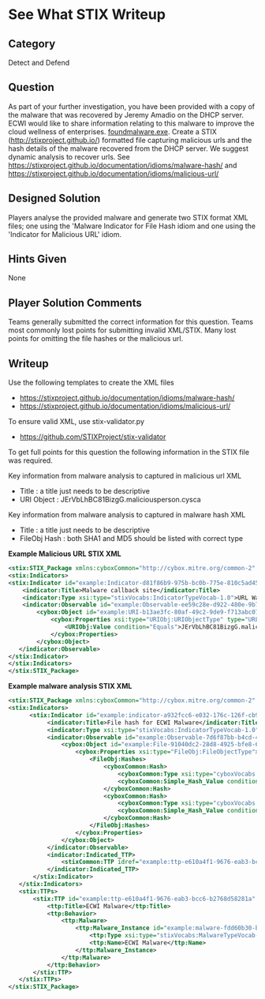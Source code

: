 See What STIX Writeup
===================
## Category
Detect and Defend

## Question
As part of your further investigation, you have been provided with a copy of the malware that was recovered by Jeremy Amadio on the DHCP server. ECWI would like to share information relating to this malware to improve the cloud wellness of enterprises. [foundmalware.exe](../files/foundmalware.exe.extension). Create a STIX (http://stixproject.github.io/) formatted file capturing malicious urls and the hash details of the malware recovered from the DHCP server. We suggest dynamic analysis to recover urls. See https://stixproject.github.io/documentation/idioms/malware-hash/ and https://stixproject.github.io/documentation/idioms/malicious-url/

## Designed Solution
Players analyse the provided malware and generate two STIX format XML files; one using the 'Malware Indicator for File Hash idiom and one using the 'Indicator for Malicious URL' idiom.

## Hints Given
None

## Player Solution Comments
Teams generally submitted the correct information for this question. Teams most commonly lost points for submitting invalid XML/STIX. Many lost points for omitting the file hashes or the malicious url.

## Writeup
Use the following templates to create the XML files
* https://stixproject.github.io/documentation/idioms/malware-hash/
* https://stixproject.github.io/documentation/idioms/malicious-url/

To ensure valid XML, use stix-validator.py
* https://github.com/STIXProject/stix-validator

To get full points for this question the following information in the STIX file was required.

Key information from malware analysis to captured in malicious url XML
* Title :  a title just needs to be descriptive
* URI Object : JErVbLhBC81BizgG.maliciousperson.cysca

Key information from malware analysis to captured in malware hash XML
* Title :  a title just needs to be descriptive
* FileObj Hash : both SHA1 and MD5 should be listed with correct type

**Example Malicious URL STIX XML**
```xml
<stix:STIX_Package xmlns:cyboxCommon="http://cybox.mitre.org/common-2" xmlns:cybox="http://cybox.mitre.org/cybox-2" xmlns:cyboxVocabs="http://cybox.mitre.org/default_vocabularies-2" xmlns:URIObj="http://cybox.mitre.org/objects#URIObject-2" xmlns:example="http://example.com" xmlns:indicator="http://stix.mitre.org/Indicator-2" xmlns:stixCommon="http://stix.mitre.org/common-1" xmlns:stixVocabs="http://stix.mitre.org/default_vocabularies-1" xmlns:stix="http://stix.mitre.org/stix-1" xmlns:xsi="http://www.w3.org/2001/XMLSchema-instance" xsi:schemaLocation=" http://cybox.mitre.org/common-2 http://cybox.mitre.org/XMLSchema/common/2.1/cybox_common.xsd http://cybox.mitre.org/cybox-2 http://cybox.mitre.org/XMLSchema/core/2.1/cybox_core.xsd http://cybox.mitre.org/default_vocabularies-2 http://cybox.mitre.org/XMLSchema/default_vocabularies/2.1/cybox_default_vocabularies.xsd http://cybox.mitre.org/objects#URIObject-2 http://cybox.mitre.org/XMLSchema/objects/URI/2.1/URI_Object.xsd http://stix.mitre.org/Indicator-2 http://stix.mitre.org/XMLSchema/indicator/2.2/indicator.xsd http://stix.mitre.org/common-1 http://stix.mitre.org/XMLSchema/common/1.2/stix_common.xsd http://stix.mitre.org/default_vocabularies-1 http://stix.mitre.org/XMLSchema/default_vocabularies/1.2.0/stix_default_vocabularies.xsd http://stix.mitre.org/stix-1 http://stix.mitre.org/XMLSchema/core/1.2/stix_core.xsd" id="example:Package-8fab937e-b694-11e3-b71c-0800271e87d2" version="1.2">
<stix:Indicators>
<stix:Indicator id="example:Indicator-d81f86b9-975b-bc0b-775e-810c5ad45a4f" xsi:type='indicator:IndicatorType'>
    <indicator:Title>Malware callback site</indicator:Title>
    <indicator:Type xsi:type="stixVocabs:IndicatorTypeVocab-1.0">URL Watchlist</indicator:Type>
    <indicator:Observable id="example:Observable-ee59c28e-d922-480e-9b7b-a79502696505">
        <cybox:Object id="example:URI-b13ae3fc-80af-49c2-9de9-f713abc070ba">
            <cybox:Properties xsi:type="URIObj:URIObjectType" type="URL">
                <URIObj:Value condition="Equals">JErVbLhBC81BizgG.maliciousperson.cysca</URIObj:Value>
            </cybox:Properties>
        </cybox:Object>
   </indicator:Observable>
</stix:Indicator>
</stix:Indicators>
</stix:STIX_Package>
```

**Example malware analysis STIX XML**
```xml
<stix:STIX_Package xmlns:cyboxCommon="http://cybox.mitre.org/common-2" xmlns:cybox="http://cybox.mitre.org/cybox-2" xmlns:cyboxVocabs="http://cybox.mitre.org/default_vocabularies-2" xmlns:FileObj="http://cybox.mitre.org/objects#FileObject-2" xmlns:example="http://example.com" xmlns:indicator="http://stix.mitre.org/Indicator-2" xmlns:ttp="http://stix.mitre.org/TTP-1" xmlns:stixCommon="http://stix.mitre.org/common-1" xmlns:stixVocabs="http://stix.mitre.org/default_vocabularies-1" xmlns:stix="http://stix.mitre.org/stix-1" xmlns:xsi="http://www.w3.org/2001/XMLSchema-instance" xsi:schemaLocation=" http://cybox.mitre.org/common-2 http://cybox.mitre.org/XMLSchema/common/2.1/cybox_common.xsd http://cybox.mitre.org/cybox-2 http://cybox.mitre.org/XMLSchema/core/2.1/cybox_core.xsd http://cybox.mitre.org/default_vocabularies-2 http://cybox.mitre.org/XMLSchema/default_vocabularies/2.1/cybox_default_vocabularies.xsd http://cybox.mitre.org/objects#FileObject-2 http://cybox.mitre.org/XMLSchema/objects/File/2.1/File_Object.xsd http://stix.mitre.org/Indicator-2 http://stix.mitre.org/XMLSchema/indicator/2.2/indicator.xsd http://stix.mitre.org/TTP-1 http://stix.mitre.org/XMLSchema/ttp/1.2/ttp.xsd http://stix.mitre.org/common-1 http://stix.mitre.org/XMLSchema/common/1.2/stix_common.xsd http://stix.mitre.org/default_vocabularies-1 http://stix.mitre.org/XMLSchema/default_vocabularies/1.2.0/stix_default_vocabularies.xsd http://stix.mitre.org/stix-1 http://stix.mitre.org/XMLSchema/core/1.2/stix_core.xsd" id="example:Package-fdd39a2e-b67c-11e3-bcc9-f01faf20d111" version="1.2">
<stix:Indicators>
      <stix:Indicator id="example:indicator-a932fcc6-e032-176c-126f-cb970a5a1ade" xsi:type='indicator:IndicatorType'  timestamp="2014-02-20T09:00:00.000000Z">
           <indicator:Title>File hash for ECWI Malware</indicator:Title>
           <indicator:Type xsi:type="stixVocabs:IndicatorTypeVocab-1.0">File Hash Watchlist</indicator:Type>
           <indicator:Observable id="example:Observable-7d6f87bb-b4cd-42dd-b655-72557e9ea79f">
               <cybox:Object id="example:File-91040dc2-28d8-4925-bfe8-6b50d300afe1">
                   <cybox:Properties xsi:type="FileObj:FileObjectType">
                       <FileObj:Hashes>
                           <cyboxCommon:Hash>
                               <cyboxCommon:Type xsi:type="cyboxVocabs:HashNameVocab-1.0">SHA1</cyboxCommon:Type>
                               <cyboxCommon:Simple_Hash_Value condition="Equals">6851ababb54cc4837503eb86c97e2305ab0a60f6</cyboxCommon:Simple_Hash_Value>
                           </cyboxCommon:Hash>
                           <cyboxCommon:Hash>
                               <cyboxCommon:Type xsi:type="cyboxVocabs:HashNameVocab-1.0">MD5</cyboxCommon:Type>
                               <cyboxCommon:Simple_Hash_Value condition="Equals">dd2cb2b0bb8ddd762529c948c9b5d808</cyboxCommon:Simple_Hash_Value>
                           </cyboxCommon:Hash>
                       </FileObj:Hashes>
                   </cybox:Properties>
               </cybox:Object>
           </indicator:Observable>
           <indicator:Indicated_TTP>
               <stixCommon:TTP idref="example:ttp-e610a4f1-9676-eab3-bcc6-b2768d58281a" />
           </indicator:Indicated_TTP>
       </stix:Indicator>
   </stix:Indicators>
   <stix:TTPs>
       <stix:TTP id="example:ttp-e610a4f1-9676-eab3-bcc6-b2768d58281a" xsi:type='ttp:TTPType'  timestamp="2015-08-02T23:00:00.000000Z">
           <ttp:Title>ECWI Malware</ttp:Title>
           <ttp:Behavior>
               <ttp:Malware>
                   <ttp:Malware_Instance id="example:malware-fdd60b30-b67c-11e3-b0b9-f01faf20d111">
                       <ttp:Type xsi:type="stixVocabs:MalwareTypeVocab-1.0">Remote Access Trojan</ttp:Type>
                       <ttp:Name>ECWI Malware</ttp:Name>
                   </ttp:Malware_Instance>
               </ttp:Malware>
           </ttp:Behavior>
       </stix:TTP>
   </stix:TTPs>
</stix:STIX_Package>

```
